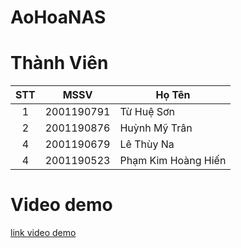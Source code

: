 # AoHoaNAS

# Thành Viên
| STT   | MSSV          | Họ Tên                |
| :---: | :---:         | ---                   |
| 1     | 2001190791    | Từ Huệ Sơn            |
| 2     | 2001190876    | Huỳnh Mỹ Trân         |
| 4     | 2001190679    | Lê Thùy Na            |
| 4     | 2001190523    | Phạm Kim Hoàng Hiến   |

# Video demo
[link video demo](https://drive.google.com/file/d/1ceIwyTDZ-POlqfPejuab6WkfFBDy0UxY/view?usp=sharing)


